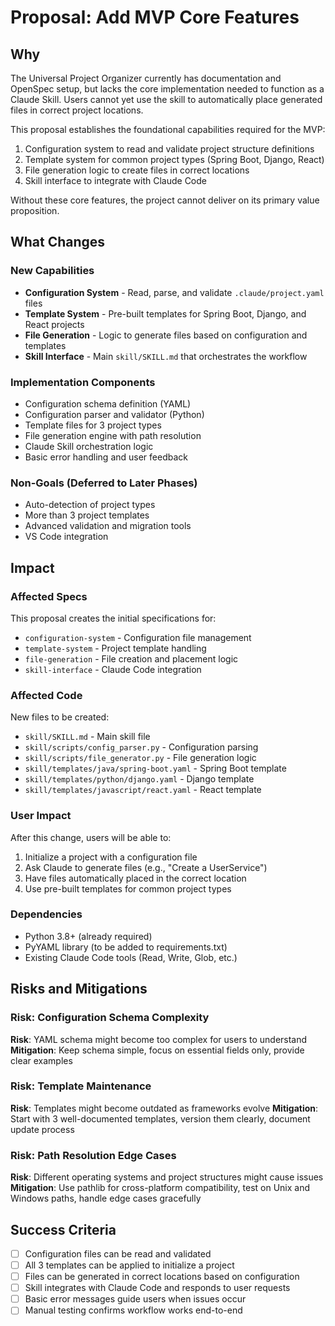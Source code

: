 # Proposal: Add MVP Core Features

## Why

The Universal Project Organizer currently has documentation and OpenSpec setup, but lacks the core implementation needed to function as a Claude Skill. Users cannot yet use the skill to automatically place generated files in correct project locations.

This proposal establishes the foundational capabilities required for the MVP:
1. Configuration system to read and validate project structure definitions
2. Template system for common project types (Spring Boot, Django, React)
3. File generation logic to create files in correct locations
4. Skill interface to integrate with Claude Code

Without these core features, the project cannot deliver on its primary value proposition.

## What Changes

### New Capabilities
- **Configuration System** - Read, parse, and validate `.claude/project.yaml` files
- **Template System** - Pre-built templates for Spring Boot, Django, and React projects
- **File Generation** - Logic to generate files based on configuration and templates
- **Skill Interface** - Main `skill/SKILL.md` that orchestrates the workflow

### Implementation Components
- Configuration schema definition (YAML)
- Configuration parser and validator (Python)
- Template files for 3 project types
- File generation engine with path resolution
- Claude Skill orchestration logic
- Basic error handling and user feedback

### Non-Goals (Deferred to Later Phases)
- Auto-detection of project types
- More than 3 project templates
- Advanced validation and migration tools
- VS Code integration

## Impact

### Affected Specs
This proposal creates the initial specifications for:
- `configuration-system` - Configuration file management
- `template-system` - Project template handling
- `file-generation` - File creation and placement logic
- `skill-interface` - Claude Code integration

### Affected Code
New files to be created:
- `skill/SKILL.md` - Main skill file
- `skill/scripts/config_parser.py` - Configuration parsing
- `skill/scripts/file_generator.py` - File generation logic
- `skill/templates/java/spring-boot.yaml` - Spring Boot template
- `skill/templates/python/django.yaml` - Django template
- `skill/templates/javascript/react.yaml` - React template

### User Impact
After this change, users will be able to:
1. Initialize a project with a configuration file
2. Ask Claude to generate files (e.g., "Create a UserService")
3. Have files automatically placed in the correct location
4. Use pre-built templates for common project types

### Dependencies
- Python 3.8+ (already required)
- PyYAML library (to be added to requirements.txt)
- Existing Claude Code tools (Read, Write, Glob, etc.)

## Risks and Mitigations

### Risk: Configuration Schema Complexity
**Risk**: YAML schema might become too complex for users to understand
**Mitigation**: Keep schema simple, focus on essential fields only, provide clear examples

### Risk: Template Maintenance
**Risk**: Templates might become outdated as frameworks evolve
**Mitigation**: Start with 3 well-documented templates, version them clearly, document update process

### Risk: Path Resolution Edge Cases
**Risk**: Different operating systems and project structures might cause issues
**Mitigation**: Use pathlib for cross-platform compatibility, test on Unix and Windows paths, handle edge cases gracefully

## Success Criteria

- [ ] Configuration files can be read and validated
- [ ] All 3 templates can be applied to initialize a project
- [ ] Files can be generated in correct locations based on configuration
- [ ] Skill integrates with Claude Code and responds to user requests
- [ ] Basic error messages guide users when issues occur
- [ ] Manual testing confirms workflow works end-to-end